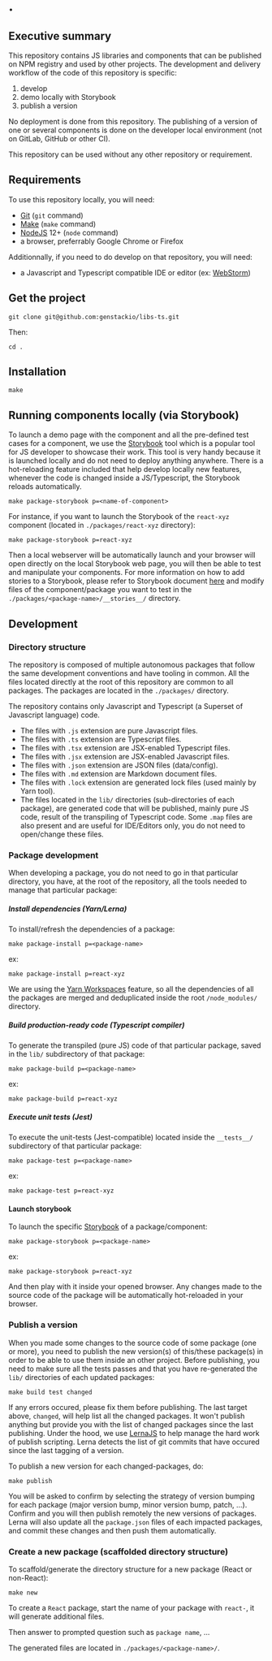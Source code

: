 # .

## Executive summary

This repository contains JS libraries and components that can be published on NPM registry and used by other projects.
The development and delivery workflow of the code of this repository is specific:

1. develop
2. demo locally with Storybook
3. publish a version

No deployment is done from this repository. The publishing of a version of one or several components is done on the developer local environment (not on GitLab, GitHub or other CI).

This repository can be used without any other repository or requirement.

## Requirements

To use this repository locally, you will need:

- [Git](https://git-scm.com/) (`git` command)
- [Make](https://en.wikipedia.org/wiki/Make_(software)) (`make` command)
- [NodeJS](https://nodejs.org/en/) 12+ (`node` command)
- a browser, preferrably Google Chrome or Firefox

Additionnally, if you need to do develop on that repository, you will need:

- a Javascript and Typescript compatible IDE or editor (ex: [WebStorm](https://www.jetbrains.com/webstorm/))

## Get the project

    git clone git@github.com:genstackio/libs-ts.git

Then:

    cd .


## Installation


    make


## Running components locally (via Storybook)

To launch a demo page with the component and all the pre-defined test cases for a component, we use the [Storybook](https://storybook.js.org/) tool which is a popular tool for JS developer to showcase their work.
This tool is very handy because it is launched locally and do not need to deploy anything anywhere. There is a hot-reloading feature included that help develop locally new features, whenever the code is changed inside a JS/Typescript, the Storybook reloads automatically.

    make package-storybook p=<name-of-component>

For instance, if you want to launch the Storybook of the `react-xyz` component (located in `./packages/react-xyz` directory):

    make package-storybook p=react-xyz

Then a local webserver will be automatically launch and your browser will open directly on the local Storybook web page, you will then be able to test and manipulate your components.
For more information on how to add stories to a Storybook, please refer to Storybook document [here](https://storybook.js.org/) and modify files of the component/package you want to test in the `./packages/<package-name>/__stories__/` directory.

## Development

### Directory structure

The repository is composed of multiple autonomous packages that follow the same development conventions and have tooling in common.
All the files located directly at the root of this repository are common to all packages.
The packages are located in the `./packages/` directory.

The repository contains only Javascript and Typescript (a Superset of Javascript language) code.

* The files with `.js` extension are pure Javascript files.
* The files with `.ts` extension are Typescript files.
* The files with `.tsx` extension are JSX-enabled Typescript files.
* The files with `.jsx` extension are JSX-enabled Javascript files.
* The files with `.json` extension are JSON files (data/config).
* The files with `.md` extension are Markdown document files.
* The files with `.lock` extension are generated lock files (used mainly by Yarn tool).
* The files located in the `lib/` directories (sub-directories of each package), are generated code that will be published, mainly pure JS code, result of the transpiling of Typescript code. Some `.map` files are also present and are useful for IDE/Editors only, you do not need to open/change these files.

### Package development

When developing a package, you do not need to go in that particular directory, you have, at the root of the repository, all the tools needed to manage that particular package:

##### Install dependencies (Yarn/Lerna)

To install/refresh the dependencies of a package:

    make package-install p=<package-name>

ex:

    make package-install p=react-xyz

We are using the [Yarn Workspaces](https://classic.yarnpkg.com/en/docs/workspaces/) feature, so all the dependencies of all the packages are merged and deduplicated inside the root `/node_modules/` directory.

##### Build production-ready code (Typescript compiler)

To generate the transpiled (pure JS) code of that particular package, saved in the `lib/` subdirectory of that package:

    make package-build p=<package-name>

ex:

    make package-build p=react-xyz

##### Execute unit tests (Jest)

To execute the unit-tests (Jest-compatible) located inside the `__tests__/` subdirectory of that particular package:

    make package-test p=<package-name>

ex:

    make package-test p=react-xyz

#### Launch storybook

To launch the specific [Storybook](https://storybook.js.org/) of a package/component:

    make package-storybook p=<package-name>

ex:

    make package-storybook p=react-xyz

And then play with it inside your opened browser.
Any changes made to the source code of the package will be automatically hot-reloaded in your browser.

### Publish a version

When you made some changes to the source code of some package (one or more), you need to publish the new version(s) of this/these package(s) in order to be able to use them inside an other project.
Before publishing, you need to make sure all the tests passes and that you have re-generated the `lib/` directories of each updated packages:

    make build test changed

If any errors occured, please fix them before publishing.
The last target above, `changed`, will help list all the changed packages. It won't publish anything but provide you with the list of changed packages since the last publishing.
Under the hood, we use [LernaJS](https://lerna.js.org/) to help manage the hard work of publish scripting.
Lerna detects the list of git commits that have occured since the last tagging of a version.

To publish a new version for each changed-packages, do:

    make publish

You will be asked to confirm by selecting the strategy of version bumping for each package (major version bump, minor version bump, patch, ...).
Confirm and you will then publish remotely the new versions of packages. Lerna will also update all the `package.json` files of each impacted packages, and commit these changes and then push them automatically.

### Create a new package (scaffolded directory structure)

To scaffold/generate the directory structure for a new package (React or non-React):

    make new

To create a `React` package, start the name of your package with `react-`, it will generate additional files.

Then answer to prompted question such as `package name`, ...

The generated files are located in `./packages/<package-name>/`.


